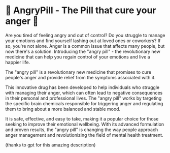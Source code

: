 # 💊 AngryPill - The Pill that cure your anger 💊


Are you tired of feeling angry and out of control? Do you struggle to manage your emotions and find yourself lashing out at loved ones or coworkers? If so, you're not alone. Anger is a common issue that affects many people, but now there's a solution. Introducing the "angry pill" - the revolutionary new medicine that can help you regain control of your emotions and live a happier life.

The "angry pill" is a revolutionary new medicine that promises to cure people's anger and provide relief from the symptoms associated with it.

This innovative drug has been developed to help individuals who struggle with managing their anger, which can often lead to negative consequences in their personal and professional lives. The "angry pill" works by targeting the specific brain chemicals responsible for triggering anger and regulating them to bring about a more balanced and stable mood. 

It is safe, effective, and easy to take, making it a popular choice for those seeking to improve their emotional wellbeing. With its advanced formulation and proven results, the "angry pill" is changing the way people approach anger management and revolutionizing the field of mental health treatment.

(thanks to gpt for this amazing description)
